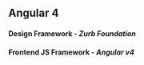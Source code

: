 ## Angular 4 

#### Design Framework - *Zurb Foundation*
#### Frontend JS Framework - *Angular v4*



